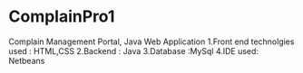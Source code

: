 # ComplainPro1
Complain Management Portal, 
Java Web Application
1.Front end technolgies used : HTML,CSS
2.Backend : Java
3.Database :MySql
4.IDE used: Netbeans
